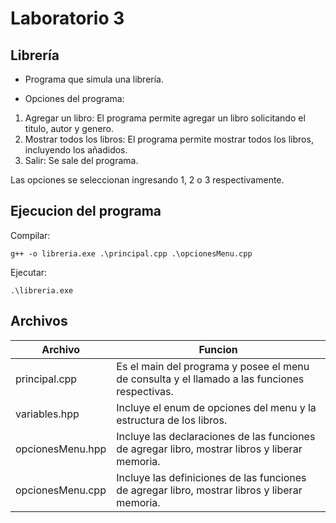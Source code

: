 # Laboratorio 3

## Librería

- Programa que simula una librería.

- Opciones del programa:
1. Agregar un libro: El programa permite agregar un libro solicitando el titulo, autor y genero.
2. Mostrar todos los libros: El programa permite mostrar todos los libros, incluyendo los añadidos.
3. Salir: Se sale del programa.

Las opciones se seleccionan ingresando 1, 2 o 3 respectivamente.

## Ejecucion del programa
Compilar:
```
g++ -o libreria.exe .\principal.cpp .\opcionesMenu.cpp
```
Ejecutar:
```
.\libreria.exe 
```

## Archivos

| Archivo | Funcion |
| - | - |
| principal.cpp | Es el main del programa y posee el menu de consulta y el llamado a las funciones respectivas. |
| variables.hpp | Incluye el enum de opciones del menu y la estructura de los libros. |
| opcionesMenu.hpp | Incluye las declaraciones de las funciones de agregar libro, mostrar libros y liberar memoria. |
| opcionesMenu.cpp | Incluye las definiciones de las funciones de agregar libro, mostrar libros y liberar memoria. |
